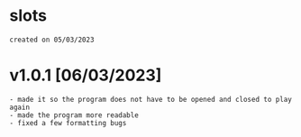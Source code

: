 # slots
    created on 05/03/2023
# v1.0.1 [06/03/2023]
    - made it so the program does not have to be opened and closed to play again
    - made the program more readable
    - fixed a few formatting bugs
